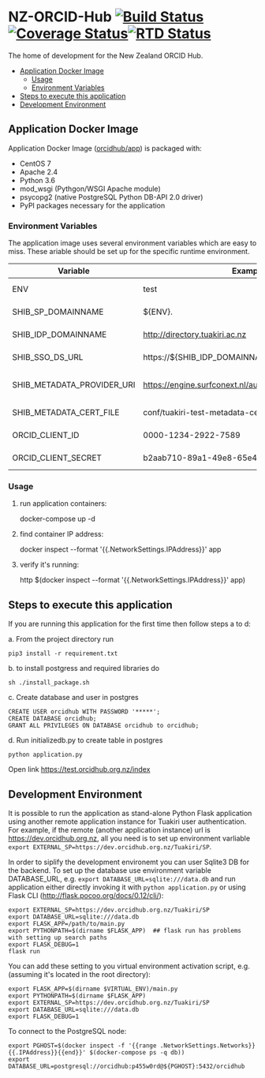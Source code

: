 # NZ-ORCID-Hub [![Build Status](https://travis-ci.org/Royal-Society-of-New-Zealand/NZ-ORCID-Hub.svg?branch=master)](https://travis-ci.org/Royal-Society-of-New-Zealand/NZ-ORCID-Hub)[![Coverage Status](https://coveralls.io/repos/github/Royal-Society-of-New-Zealand/NZ-ORCID-Hub/badge.svg)](https://coveralls.io/github/Royal-Society-of-New-Zealand/NZ-ORCID-Hub)[![RTD Status](https://readthedocs.org/projects/nz-orcid-hub/badge/)](http://docs.orcidhub.org.nz/)
The home of development for the New Zealand ORCID Hub.

- [Application Docker Image](#application-docker-image)
  * [Usage](#usage)
  * [Environment Variables](#environment-variables)
- [Steps to execute this application](#steps-to-execute-this-application)
- [Development Environment](#development-environment)


## Application Docker Image

Application Docker Image ([orcidhub/app](https://hub.docker.com/r/orcidhub/app/)) is packaged with:
 - CentOS 7
 - Apache 2.4
 - Python 3.6
 - mod_wsgi (Pythgon/WSGI Apache module)
 - psycopg2 (native PostgreSQL Python DB-API 2.0 driver)
 - PyPI packages necessary for the application

### Environment Variables

The application image uses several environment variables which are easy to miss. These ariable should be set up for the specific runtime environment.

|   Variable                  |       Example         |       Description      |
|-----------------------------|-----------------------|------------------------|
|ENV                          |test | The runtime environment name |
|SHIB_SP_DOMAINNAME           |${ENV}.<container domainname> | Your **Service Provider** domain name |
|SHIB_IDP_DOMAINNAME          |http://directory.tuakiri.ac.nz | Your **Idendtity Provider** domain name |
|SHIB_SSO_DS_URL              |https://${SHIB_IDP_DOMAINNAME}/ds/DS | SSO discovery service URL |
|SHIB_METADATA_PROVIDER_URI   |https://engine.surfconext.nl/authentication/idp/metadata| **Shibboleth** SAML 2.0 meta data provider URI [NativeSPMetadataProvider](https://wiki.shibboleth.net/confluence/display/SHIB2/NativeSPMetadataProvider) |
|SHIB_METADATA_CERT_FILE      |conf/tuakiri-test-metadata-cert.pem | Meta data signig certificate |
|ORCID_CLIENT_ID              |0000-1234-2922-7589 |Orcid API client ID and secret |
|ORCID_CLIENT_SECRET          |b2aab710-89a1-49e8-65e4-8df4f038dce9 |Orcid API client ID and secret |

### Usage 

1) run application containers: 

    docker-compose up -d

2) find container IP address: 

    docker inspect --format '{{.NetworkSettings.IPAddress}}' app

3) verify it's running: 

    http $(docker inspect --format '{{.NetworkSettings.IPAddress}}' app)

## Steps to execute this application

If you are running this application for the first time then follow steps a to d:

a. From the project directory run 

    pip3 install -r requirement.txt

b. to install postgress and required libraries do

    sh ./install_package.sh

c. Create database and user in postgres

    CREATE USER orcidhub WITH PASSWORD '*****';
    CREATE DATABASE orcidhub;
    GRANT ALL PRIVILEGES ON DATABASE orcidhub to orcidhub;

d. Run initializedb.py to create table in postgres

    python application.py

Open link https://test.orcidhub.org.nz/index

## Development Environment

It is possible to run the application as stand-alone Python Flask application using another remote
application instance for Tuakiri user authentication. For example, if the remote 
(another application instance) url is https://dev.orcidhub.org.nz, all you need is to set up 
environment varliable `export EXTERNAL_SP=https://dev.orcidhub.org.nz/Tuakiri/SP`.

In order to siplify the development environemt you can user Sqlite3 DB for the backend. 
To set up the database use environment variable DATABASE_URL, e.g. `export DATABASE_URL=sqlite:///data.db` and run application either directly invoking it with `python application.py` or using Flask CLI (http://flask.pocoo.org/docs/0.12/cli/):

    export EXTERNAL_SP=https://dev.orcidhub.org.nz/Tuakiri/SP
    export DATABASE_URL=sqlite:///data.db
    export FLASK_APP=/path/to/main.py
    export PYTHONPATH=$(dirname $FLASK_APP)  ## flask run has problems with setting up search paths
    export FLASK_DEBUG=1
    flask run

You can add these setting to you virtual environment activation script, e.g. (assuming it's located in the root directory):

```
export FLASK_APP=$(dirname $VIRTUAL_ENV)/main.py
export PYTHONPATH=$(dirname $FLASK_APP)
export EXTERNAL_SP=https://dev.orcidhub.org.nz/Tuakiri/SP
export DATABASE_URL=sqlite:///data.db
export FLASK_DEBUG=1
```

To connect to the PostgreSQL node:

```
export PGHOST=$(docker inspect -f '{{range .NetworkSettings.Networks}}{{.IPAddress}}{{end}}' $(docker-compose ps -q db))
export DATABASE_URL=postgresql://orcidhub:p455w0rd@${PGHOST}:5432/orcidhub
```
